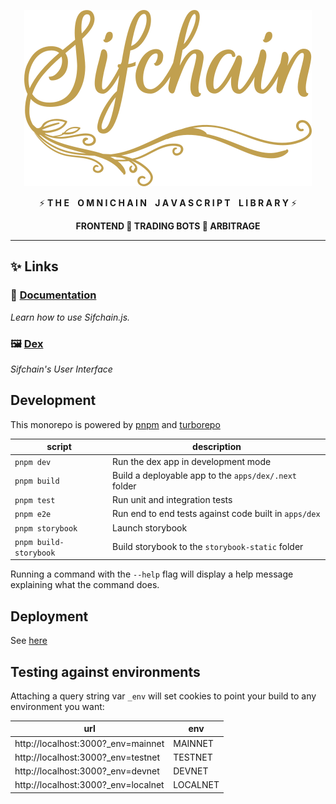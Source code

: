 
<p align="center">
    <a href="https://dex.sifchain.finance" target="_blank" rel="noopener noreferrer">
        <img src="https://raw.githubusercontent.com/Sifchain/.github/main/assets/Sifchain%20Logo.svg"/>
    </a>
</p>
<p align="center">
⚡️ <b>T H E &nbsp;&nbsp; O M N I C H A I N &nbsp;&nbsp; J A V A S C R I P T &nbsp;&nbsp;  L I B R A R Y</b> ⚡️
</p>
<p align="center">
  <b>FRONTEND 🤝 TRADING BOTS 🤝 ARBITRAGE</b>
</p>
<hr>

## ✨ Links

### 📖 [Documentation](/apps/docs/)

_Learn how to use Sifchain.js._

### 🖼 [Dex](/apps/dex/)

_Sifchain's User Interface_

## Development

This monorepo is powered by [pnpm](https://pnpm.io/) and [turborepo](https://turborepo.org/docs)

| script                 | description                                           |
| ---------------------- | ----------------------------------------------------- |
| `pnpm dev`             | Run the dex app in development mode                   |
| `pnpm build`           | Build a deployable app to the `apps/dex/.next` folder |
| `pnpm test`            | Run unit and integration tests                        |
| `pnpm e2e`             | Run end to end tests against code built in `apps/dex` |
| `pnpm storybook`       | Launch storybook                                      |
| `pnpm build-storybook` | Build storybook to the `storybook-static` folder      |

Running a command with the `--help` flag will display a help message explaining what the command does.

## Deployment

See [here](/apps/dex/README.md)

## Testing against environments

Attaching a query string var `_env` will set cookies to point your build to any environment you want:

| url                                  | env      |
| ------------------------------------ | -------- |
| http://localhost:3000?\_env=mainnet  | MAINNET  |
| http://localhost:3000?\_env=testnet  | TESTNET  |
| http://localhost:3000?\_env=devnet   | DEVNET   |
| http://localhost:3000?\_env=localnet | LOCALNET |
